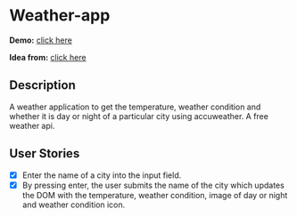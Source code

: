 # Weather-app

**Demo:** [click here](https://codesandbox.io/p/github/hunterbiu1205/Weather-app)

**Idea from:** [click here](https://github.com/florinpop17/app-ideas)

## **Description**

A weather application to get the temperature, weather condition and whether it is day or night of a particular city using accuweather. A free weather api.

## **User Stories**

- [x] Enter the name of a city into the input field.
- [x] By pressing enter, the user submits the name of the city which updates the DOM with the temperature, weather condition, image of day or night and weather condition icon.

